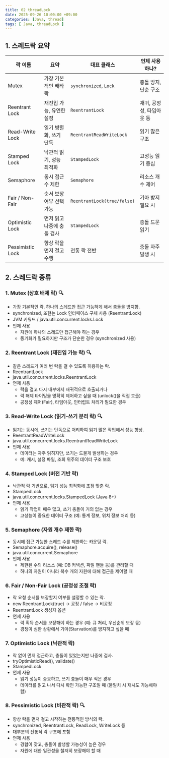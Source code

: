 ```yaml
---
title: 02 threadLock
date: 2025-09-26 10:00:00 +09:00
categories: [Java, thread]
tags: [ Java, threadLock ]
---
```


## 1. 스레드락 요약

| 락 이름             | 요약              | 대표 클래스                      | 언제 사용하나?        |
| ---------------- | --------------- | --------------------------- | --------------- |
| Mutex            | 가장 기본적인 배타 락    | `synchronized`, `Lock`      | 충돌 방지, 단순 구조    |
| Reentrant Lock   | 재진입 가능, 유연한 설정  | `ReentrantLock`             | 재귀, 공정성, 타임아웃 등 |
| Read-Write Lock  | 읽기 병렬화, 쓰기 단독   | `ReentrantReadWriteLock`    | 읽기 많은 구조        |
| Stamped Lock     | 낙관적 읽기, 성능 최적화  | `StampedLock`               | 고성능 읽기 중심       |
| Semaphore        | 동시 접근 수 제한      | `Semaphore`                 | 리소스 개수 제어       |
| Fair / Non-Fair  | 순서 보장 여부 선택 가능  | `ReentrantLock(true/false)` | 기아 방지 필요 시      |
| Optimistic Lock  | 먼저 읽고 나중에 충돌 검사 | `StampedLock`               | 충돌 드문 읽기        |
| Pessimistic Lock | 항상 락을 먼저 걸고 수행  | 전통 락 전반                     | 충돌 자주 발생 시      |


## 2. 스레드락 종류
### 1. Mutex (상호 배제 락) 🔍
- 가장 기본적인 락. 하나의 스레드만 접근 가능하게 해서 충돌을 방지함.
- synchronized, 또현는 Lock 인터페이스 구체 사용 (ReentrantLock)
- JVM 키워드 / java.util.concurrent.locks.Lock
- 언제 사용
    - 자원에 하나의 스레드만 접근해야 하는 경우
    - 동기화가 필요하지만 구조가 단순한 경우 (synchronized 사용)
    
### 2. Reentrant Lock (재진입 가능 락) 🔍
- 같은 스레드가 여러 번 락을 걸 수 있도록 허용하는 락.
- ReentrantLock
- java.util.concurrent.locks.ReentrantLock
- 언제 사용
    - 락을 걸고 다시 내부에서 재귀적으로 호출되거나
    - 락 해제 타이밍을 명확히 제어하고 싶을 때 (unlock()을 직접 호출)
    - 공정성 제어(Fair), 타임아웃, 인터럽트 처리가 필요한 경우

### 3. Read-Write Lock (읽기-쓰기 분리 락) 🔍
- 읽기는 동시에, 쓰기는 단독으로 처리하여 읽기 많은 작업에서 성능 향상.
- ReentrantReadWriteLock
- java.util.concurrent.locks.ReentrantReadWriteLock
- 언제 사용
    - 데이터는 자주 읽히지만, 쓰기는 드물게 발생하는 경우
    - 예: 캐시, 설정 파일, 조회 위주의 데이터 구조 보호

### 4. Stamped Lock (버전 기반 락)  
- 낙관적 락 기반으로, 읽기 성능 최적화에 초점 맞춘 락.
- StampedLock
- java.util.concurrent.locks.StampedLock (Java 8+)
- 언제 사용
    - 읽기 작업이 매우 많고, 쓰기 충돌이 거의 없는 경우
    - 고성능이 중요한 데이터 구조 (예: 통계 정보, 위치 정보 처리 등)

### 5. Semaphore (자원 개수 제한 락)
- 동시에 접근 가능한 스레드 수를 제한하는 카운팅 락.
- Semaphore.acquire(), release()
- java.util.concurrent.Semaphore
- 언제 사용
    - 제한된 수의 리소스 (예: DB 커넥션, 파일 핸들 등)를 관리할 때
    - 하나의 자원이 아니라 복수 개의 자원에 대해 접근을 제어할 때

### 6. Fair / Non-Fair Lock (공정성 조절 락)
- 락 요청 순서를 보장할지 여부를 설정할 수 있는 락.
- new ReentrantLock(true) → 공정 / false → 비공정
- ReentrantLock 생성자 옵션
- 언제 사용
    - 락 획득 순서를 보장해야 하는 경우 (예: 큐 처리, 우선순위 보장 등)
    - 경쟁이 심한 상황에서 기아(Starvation)를 방지하고 싶을 때

### 7. Optimistic Lock (낙관적 락)
- 락 없이 먼저 접근하고, 충돌이 있었는지만 나중에 검사.
- tryOptimisticRead(), validate()
- StampedLock
- 언제 사용
    - 읽기 성능이 중요하고, 쓰기 충돌이 매우 적은 경우
    - 데이터를 읽고 나서 다시 확인 가능한 구조일 때 (불일치 시 재시도 가능해야 함)

### 8. Pessimistic Lock (비관적 락) 🔍
- 항상 락을 먼저 걸고 시작하는 전통적인 방식의 락.
- synchronized, ReentrantLock, ReadLock, WriteLock 등
- 대부분의 전통적 락 구조에 포함
- 언제 사용
    - 경합이 잦고, 충돌이 발생할 가능성이 높은 경우
    - 자원에 대한 일관성을 철저히 보장해야 할 때
